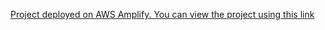 [Project deployed on AWS Amplify. You can view the project using this link](https://www.berkayozay.com/)





